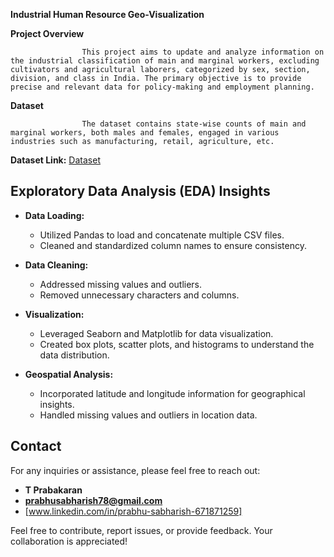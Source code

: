 **Industrial Human Resource Geo-Visualization**

**Project Overview**

                    This project aims to update and analyze information on the industrial classification of main and marginal workers, excluding cultivators and agricultural laborers, categorized by sex, section, division, and class in India. The primary objective is to provide precise and relevant data for policy-making and employment planning.

**Dataset**

                    The dataset contains state-wise counts of main and marginal workers, both males and females, engaged in various industries such as manufacturing, retail, agriculture, etc.

**Dataset Link:** [Dataset](https://drive.google.com/drive/folders/1lGw-OeZVAHeIH1cvNBiGClRiRmbQ-0qm)

## Exploratory Data Analysis (EDA) Insights

- **Data Loading:**
  - Utilized Pandas to load and concatenate multiple CSV files.
  - Cleaned and standardized column names to ensure consistency.

- **Data Cleaning:**
  - Addressed missing values and outliers.
  - Removed unnecessary characters and columns.

- **Visualization:**
  - Leveraged Seaborn and Matplotlib for data visualization.
  - Created box plots, scatter plots, and histograms to understand the data distribution.

- **Geospatial Analysis:**
  - Incorporated latitude and longitude information for geographical insights.
  - Handled missing values and outliers in location data.

## Contact

For any inquiries or assistance, please feel free to reach out:

- **T Prabakaran**
- **prabhusabharish78@gmail.com**
- [www.linkedin.com/in/prabhu-sabharish-671871259]

Feel free to contribute, report issues, or provide feedback. Your collaboration is appreciated!

